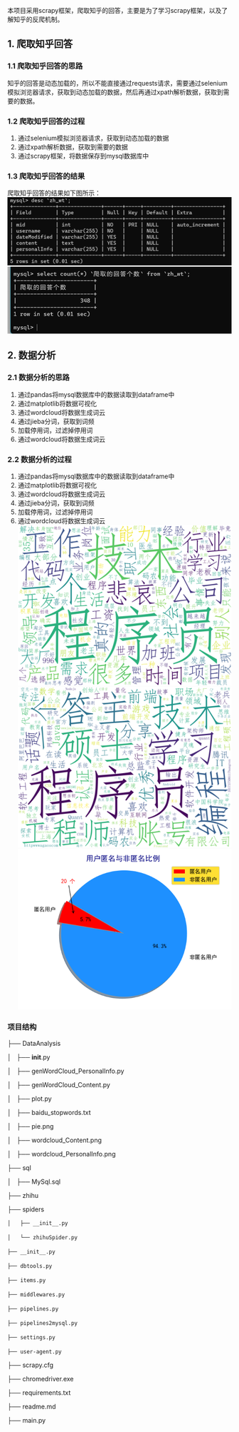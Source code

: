 本项目采用scrapy框架，爬取知乎的回答，主要是为了学习scrapy框架，以及了解知乎的反爬机制。
## 1. 爬取知乎回答
### 1.1 爬取知乎回答的思路
知乎的回答是动态加载的，所以不能直接通过requests请求，需要通过selenium模拟浏览器请求，获取到动态加载的数据，然后再通过xpath解析数据，获取到需要的数据。
### 1.2 爬取知乎回答的过程
1. 通过selenium模拟浏览器请求，获取到动态加载的数据
2. 通过xpath解析数据，获取到需要的数据
3. 通过scrapy框架，将数据保存到mysql数据库中
### 1.3 爬取知乎回答的结果
爬取知乎回答的结果如下图所示：
![img_3.png](img_3.png)
![img_4.png](img_4.png)
## 2. 数据分析
### 2.1 数据分析的思路
1. 通过pandas将mysql数据库中的数据读取到dataframe中
2. 通过matplotlib将数据可视化
3. 通过wordcloud将数据生成词云
4. 通过jieba分词，获取到词频
5. 加载停用词，过滤掉停用词
6. 通过wordcloud将数据生成词云

### 2.2 数据分析的过程
1. 通过pandas将mysql数据库中的数据读取到dataframe中
2. 通过matplotlib将数据可视化
3. 通过wordcloud将数据生成词云
4. 通过jieba分词，获取到词频
5. 加载停用词，过滤掉停用词
6. 通过wordcloud将数据生成词云
![DataAnalysis/wordcloud_Content.png](DataAnalysis/wordcloud_Content.png)
![DataAnalysis/wordcloud_PersonalInfo.png](DataAnalysis/wordcloud_PersonalInfo.png)
![DataAnalysis/pie.png](DataAnalysis/pie.png)



### 项目结构


├── DataAnalysis

│   ├── __init__.py

│   ├── genWordCloud_PersonalInfo.py

│   ├── genWordCloud_Content.py

│   ├── plot.py

│   ├── baidu_stopwords.txt

│   ├── pie.png

│   ├── wordcloud_Content.png

│   ├── wordcloud_PersonalInfo.png

├── sql

│   ├── MySql.sql

├── zhihu

├── spiders

    │   ├── __init__.py
    
    │   └── zhihuSpider.py
    
    ├── __init__.py
    
    ├── dbtools.py
    
    ├── items.py
    
    ├── middlewares.py
    
    ├── pipelines.py
    
    ├── pipelines2mysql.py
    
    ├── settings.py
    
    ├── user-agent.py
    
├── scrapy.cfg

├── chromedriver.exe

├── requirements.txt

├── readme.md

├── main.py
